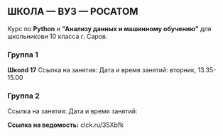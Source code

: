 ## ШКОЛА — ВУЗ — РОСАТОМ

Курс по **Python** и **"Анализу данных и машинному обучению"** для школьникови 10 класса г. Саров.

### Группа 1
**Школd 17**
Ссылка на занятия:
Дата и время занятий: вторник, 13.35-15.00

### Группа 2
Ссылка на занятия:
Дата и время занятий:

**Ссылка на ведомость:**
clck.ru/35Xbfk

